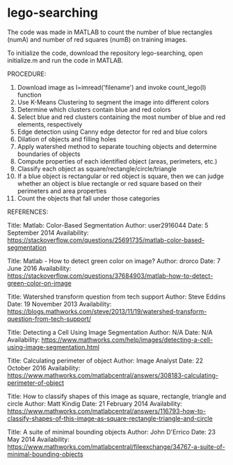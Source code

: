 # lego-searching

The code was made in MATLAB to count the number of blue rectangles (numA) and number of red squares (numB) on training images.

To initialize the code, download the repository lego-searching, open initialize.m and run the code in MATLAB.


PROCEDURE:

1) Download image as I=imread('filename') and invoke count_lego(I) function
2) Use K-Means Clustering to segment the image into different colors
3) Determine which clusters contain blue and red colors
4) Select blue and red clusters containing the most number of blue and red elements, respectively
5) Edge detection using Canny edge detector for red and blue colors
6) Dilation of objects and filling holes
7) Apply watershed method to separate touching objects and determine boundaries of objects
8) Compute properties of each identified object (areas, perimeters, etc.)
9) Classify each object as square/rectangle/circle/triangle
10) If a blue object is rectangular or red object is square, then we can judge whether an object is blue rectangle or red square based on
their perimeters and area properties
11) Count the objects that fall under those categories


REFERENCES:

Title: Matlab: Color-Based Segmentation
Author: user2916044
Date: 5 September 2014
Availability: https://stackoverflow.com/questions/25691735/matlab-color-based-segmentation

Title: Matlab - How to detect green color on image?
Author: drorco
Date: 7 June 2016
Availability: https://stackoverflow.com/questions/37684903/matlab-how-to-detect-green-color-on-image

Title: Watershed transform question from tech support
Author: Steve Eddins
Date: 19 November 2013
Availability: https://blogs.mathworks.com/steve/2013/11/19/watershed-transform-question-from-tech-support/

Title: Detecting a Cell Using Image Segmentation
Author: N/A
Date: N/A
Availability: https://www.mathworks.com/help/images/detecting-a-cell-using-image-segmentation.html

Title: Calculating perimeter of object
Author: Image Analyst
Date: 22 October 2016
Availability: https://www.mathworks.com/matlabcentral/answers/308183-calculating-perimeter-of-object

Title: How to classify shapes of this image as square, rectangle, triangle and circle
Author: Matt Kindig
Date: 21 February 2014
Availability: https://www.mathworks.com/matlabcentral/answers/116793-how-to-classify-shapes-of-this-image-as-square-rectangle-triangle-and-circle

Title: A suite of minimal bounding objects
Author: John D'Errico
Date: 23 May 2014
Availability: https://www.mathworks.com/matlabcentral/fileexchange/34767-a-suite-of-minimal-bounding-objects
